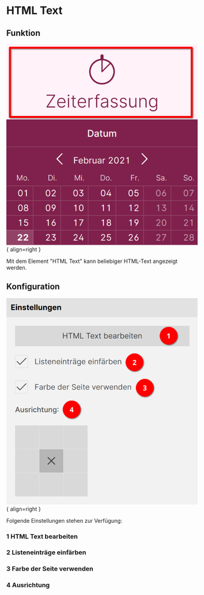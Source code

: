 # HTML Text

## Funktion

![HTML Text Beispiel](./htmltext_bsp.png#small){ align=right }

Mit dem Element "HTML Text" kann beliebiger HTML-Text angezeigt werden.

<div class="clear"></div>

## Konfiguration

![Konfiguration Übersicht](./einstellungen-uebersicht.png#small){ align=right }

Folgende Einstellungen stehen zur Verfügung:

<div class="clear"></div>

### <span class="number space-right">1</span> HTML Text bearbeiten

### <span class="number space-right">2</span> Listeneinträge einfärben

### <span class="number space-right">3</span> Farbe der Seite verwenden

### <span class="number space-right">4</span> Ausrichtung
